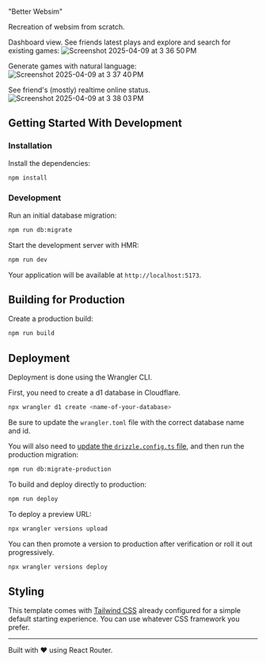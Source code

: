 "Better Websim"

Recreation of websim from scratch.

Dashboard view. See friends latest plays and explore and search for existing games:
![Screenshot 2025-04-09 at 3 36 50 PM](https://github.com/user-attachments/assets/e56c3507-6977-45ea-8328-8db2c93c2e52)

Generate games with natural language:
![Screenshot 2025-04-09 at 3 37 40 PM](https://github.com/user-attachments/assets/562b5887-ffc8-4111-9a0c-0edb050050ea)

See friend's (mostly) realtime online status.
![Screenshot 2025-04-09 at 3 38 03 PM](https://github.com/user-attachments/assets/28a4c9aa-517c-4f55-b246-f64051ab0d44)


## Getting Started With Development

### Installation

Install the dependencies:

```bash
npm install
```

### Development

Run an initial database migration:

```bash
npm run db:migrate
```

Start the development server with HMR:

```bash
npm run dev
```

Your application will be available at `http://localhost:5173`.

## Building for Production

Create a production build:

```bash
npm run build
```

## Deployment

Deployment is done using the Wrangler CLI.

First, you need to create a d1 database in Cloudflare.

```sh
npx wrangler d1 create <name-of-your-database>
```

Be sure to update the `wrangler.toml` file with the correct database name and id.

You will also need to [update the `drizzle.config.ts` file](https://orm.drizzle.team/docs/guides/d1-http-with-drizzle-kit), and then run the production migration:

```sh
npm run db:migrate-production
```

To build and deploy directly to production:

```sh
npm run deploy
```

To deploy a preview URL:

```sh
npx wrangler versions upload
```

You can then promote a version to production after verification or roll it out progressively.

```sh
npx wrangler versions deploy
```

## Styling

This template comes with [Tailwind CSS](https://tailwindcss.com/) already configured for a simple default starting experience. You can use whatever CSS framework you prefer.

---

Built with ❤️ using React Router.
